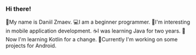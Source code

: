 ### Hi there!

<!--
**dany0k/dany0k** is a ✨ _special_ ✨ repository because its `README.md` (this file) appears on your GitHub profile.

Here are some ideas to get you started:

- 🔭 I’m currently working on ...
- 🌱 I’m currently learning ...
- 👯 I’m looking to collaborate on ...
- 🤔 I’m looking for help with ...
- 💬 Ask me about ...
- 📫 How to reach me: ...
- 😄 Pronouns: ...
- ⚡ Fun fact: ...
-->

👋My name is Daniil Zmaev.
&#128187;I am a beginner programmer.
&#128241;I'm interesting in mobile application development. 
&#9749;I was learning Java for two years.
&#129321;Now I'm learning Kotlin for a change. 
&#129302;Currently I'm working on some projects for Android.
